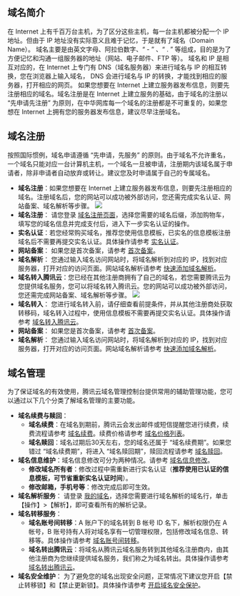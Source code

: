 ## 域名简介
在 Internet 上有千百万台主机，为了区分这些主机，每一台主机都被分配一个 IP 地址。但由于 IP 地址没有实际意义且难于记忆，于是就有了域名（Domain Name）。
域名主要是由英文字母、阿拉伯数字、“ - ” 、“ . ” 等组成，目的是为了方便记忆和沟通一组服务器的地址（网站、电子邮件、FTP 等）。
域名和 IP 是相互对应的，在 Internet 上专门有 DNS（域名服务器）来进行域名与 IP 的相互转换，您在浏览器上输入域名， DNS 会进行域名与 IP 的转换，才能找到相应的服务器，打开相应的网页。
如果您想要在 Internet 上建立服务器发布信息，则要先注册相应的域名。域名注册是在 Internet 上建立服务的基础，由于域名的注册以 “先申请先注册” 为原则，在中华网库每一个域名的注册都是不可重复的，如果您想在 Internet 上拥有您的服务器发布信息，建议尽早注册域名。


## 域名注册
按照国际惯例，域名申请遵循 “先申请，先服务” 的原则。由于域名不允许重名，一个域名只能对应一台计算机主机，一个域名一旦被申请，注册期内该域名属于申请者，除非申请者自动放弃或转让。建议您及时申请属于自己的专属域名。
- **域名注册**：如果您想要在 Internet 上建立服务器发布信息，则要先注册相应的域名。注册域名后，您的网站可以成功被外部访问，您还需完成实名认证、网站备案、域名解析等步骤。
![](https://main.qcloudimg.com/raw/79fd0e3e619988999dd24c7175dffc4c.png)
 - **域名注册**：
    请您登录 [域名注册页面](https://dnspod.cloud.tencent.com/)，选择您需要的域名后缀，添加购物车，填写您的域名信息并完成支付后，进入下一步实名认证的操作。
 - **实名认证**：若您经常购买域名，推荐您使用信息模板，已实名的信息模板注册域名后不需要再提交实名认证。具体操作请参考 [实名认证](https://cloud.tencent.com/document/product/242/6707)。
 - **网站备案**：
 如果您是首次备案，请参考 [首次备案](https://cloud.tencent.com/document/product/243/37402)。
 - **域名解析**：
 您通过输入域名访问网站时，将域名解析到对应的 IP，找到对应服务器，打开对应的访问页面。网站域名解析请参考 [快速添加域名解析](https://cloud.tencent.com/document/product/302/3446)。
- **域名转入腾讯云**：您已经在其他注册商拥有了自己的域名，若您需要腾讯云为您提供域名服务，您可以将域名转入腾讯云。您的网站可以成功被外部访问，您还需完成网站备案、域名解析等步骤。
![](https://main.qcloudimg.com/raw/c7572f5a612721c19454b5f518739d96.png)
 - **域名转入**：
  您进行域名转入前，请仔细查看前提条件，并从其他注册商处获取转移码，域名转入过程中，使用信息模板不需要再提交实名认证。具体操作请参考 [域名转入腾讯云](https://cloud.tencent.com/document/product/242/3645)。
 - **网站备案**：
 如果您是首次备案，请参考 [首次备案](https://cloud.tencent.com/document/product/243/37402)。
 - **域名解析**：
 您通过输入域名访问网站时，将域名解析到对应的 IP，找到对应服务器，打开对应的访问页面。网站域名解析请参考 [快速添加域名解析](https://cloud.tencent.com/document/product/302/3446)。

## 域名管理
为了保证域名的有效使用，腾讯云域名管理控制台提供常用的辅助管理功能，您可以通过以下几个分类了解域名管理的主要功能。
- **域名续费与赎回**：
   - **域名续费**：在域名到期前，腾讯云会发出邮件或短信提醒您进行续费，续费流程请参考 [域名续费](https://cloud.tencent.com/document/product/242/9644)。续费价格请参考 [域名价格列表](https://buy.cloud.tencent.com/domain?price=1)。
   - **域名赎回**：域名过期后30天左右，您的域名还属于 “域名续费期”。如果您错过 “域名续费期”，将进入 “域名赎回期”，赎回流程请参考 [域名赎回](https://cloud.tencent.com/document/product/242/12553)。
- **域名信息维护**：域名信息修改可分为两种情况。请参考 [域名信息修改](https://cloud.tencent.com/document/product/242/3648)。
   - **修改域名所有者**：修改过程中需重新进行实名认证（**推荐使用已认证的信息模板，可节省重新实名认证时间**）。
   - **修改邮箱，手机号等**：修改完成后即可生效。
- **域名解析服务**：
  请登录 [我的域名](https://console.cloud.tencent.com/domain)，选择您需要进行域名解析的域名行，单击【操作】>【解析】，即可查看所有的解析记录。
- **域名转移服务**：
  - **域名账号间转移**：A 账户下的域名转到 B 帐号 ID 名下，解析权限仍在 A 帐号，B 账号持有人将对域名享有一切管理权限，包括修改域名信息、转移等。具体操作请参考 [域名账号间转移](https://cloud.tencent.com/document/product/242/9692)。
  - **域名转出腾讯云**：将域名从腾讯云域名服务转到其他域名注册商内，由其他注册商为您继续提供域名服务，我们称之为域名转出。具体操作请参考 [域名转出腾讯云](https://cloud.tencent.com/document/product/242/9691)。
- **域名安全维护**：
  为了避免您的域名出现安全问题，正常情况下建议您开启【禁止转移锁】和【禁止更新锁】。具体操作请参考 [开启域名安全保护](https://cloud.tencent.com/document/product/242/41275)。
